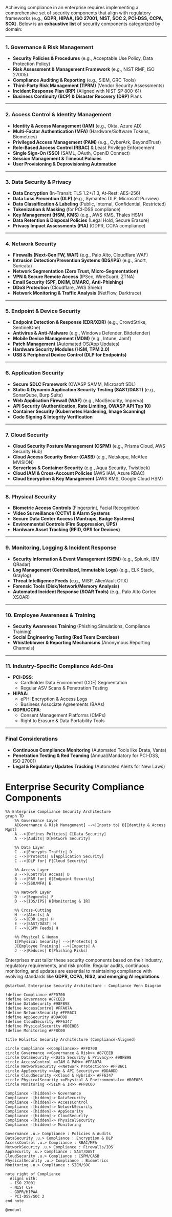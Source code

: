 

Achieving compliance in an enterprise requires implementing a comprehensive set of security components that align with regulatory frameworks (e.g., **GDPR, HIPAA, ISO 27001, NIST, SOC 2, PCI-DSS, CCPA, SOX**). Below is an **exhaustive list** of security components categorized by domain:

---

### **1. Governance & Risk Management**
- **Security Policies & Procedures** (e.g., Acceptable Use Policy, Data Protection Policy)
- **Risk Assessment & Management Framework** (e.g., NIST RMF, ISO 27005)
- **Compliance Auditing & Reporting** (e.g., SIEM, GRC Tools)
- **Third-Party Risk Management (TPRM)** (Vendor Security Assessments)
- **Incident Response Plan (IRP)** (Aligned with NIST SP 800-61)
- **Business Continuity (BCP) & Disaster Recovery (DRP)** Plans

---

### **2. Access Control & Identity Management**
- **Identity & Access Management (IAM)** (e.g., Okta, Azure AD)
- **Multi-Factor Authentication (MFA)** (Hardware/Software Tokens, Biometrics)
- **Privileged Access Management (PAM)** (e.g., CyberArk, BeyondTrust)
- **Role-Based Access Control (RBAC)** & Least Privilege Enforcement
- **Single Sign-On (SSO)** (SAML, OAuth, OpenID Connect)
- **Session Management & Timeout Policies**
- **User Provisioning & Deprovisioning Automation**

---

### **3. Data Security & Privacy**
- **Data Encryption** (In-Transit: TLS 1.2+/1.3, At-Rest: AES-256)
- **Data Loss Prevention (DLP)** (e.g., Symantec DLP, Microsoft Purview)
- **Data Classification & Labeling** (Public, Internal, Confidential, Restricted)
- **Tokenization & Masking** (for PCI-DSS compliance)
- **Key Management (HSM, KMS)** (e.g., AWS KMS, Thales HSM)
- **Data Retention & Disposal Policies** (Legal Hold, Secure Erasure)
- **Privacy Impact Assessments (PIA)** (GDPR, CCPA compliance)

---

### **4. Network Security**
- **Firewalls (Next-Gen FW, WAF)** (e.g., Palo Alto, Cloudflare WAF)
- **Intrusion Detection/Prevention Systems (IDS/IPS)** (e.g., Snort, Suricata)
- **Network Segmentation (Zero Trust, Micro-Segmentation)**
- **VPN & Secure Remote Access** (IPSec, WireGuard, ZTNA)
- **Email Security (SPF, DKIM, DMARC, Anti-Phishing)**
- **DDoS Protection** (Cloudflare, AWS Shield)
- **Network Monitoring & Traffic Analysis** (NetFlow, Darktrace)

---

### **5. Endpoint & Device Security**
- **Endpoint Detection & Response (EDR/XDR)** (e.g., CrowdStrike, SentinelOne)
- **Antivirus & Anti-Malware** (e.g., Windows Defender, Bitdefender)
- **Mobile Device Management (MDM)** (e.g., Intune, Jamf)
- **Patch Management** (Automated OS/App Updates)
- **Hardware Security Modules (HSM, TPM 2.0)**
- **USB & Peripheral Device Control (DLP for Endpoints)**

---

### **6. Application Security**
- **Secure SDLC Framework** (OWASP SAMM, Microsoft SDL)
- **Static & Dynamic Application Security Testing (SAST/DAST)** (e.g., SonarQube, Burp Suite)
- **Web Application Firewall (WAF)** (e.g., ModSecurity, Imperva)
- **API Security (Authentication, Rate Limiting, OWASP API Top 10)**
- **Container Security (Kubernetes Hardening, Image Scanning)**
- **Code Signing & Integrity Verification**

---

### **7. Cloud Security**
- **Cloud Security Posture Management (CSPM)** (e.g., Prisma Cloud, AWS Security Hub)
- **Cloud Access Security Broker (CASB)** (e.g., Netskope, McAfee MVISION)
- **Serverless & Container Security** (e.g., Aqua Security, Twistlock)
- **Cloud IAM & Cross-Account Policies** (AWS IAM, Azure RBAC)
- **Cloud Encryption & Key Management** (AWS KMS, Google Cloud HSM)

---

### **8. Physical Security**
- **Biometric Access Controls** (Fingerprint, Facial Recognition)
- **Video Surveillance (CCTV) & Alarm Systems**
- **Secure Data Center Access (Mantraps, Badge Systems)**
- **Environmental Controls (Fire Suppression, UPS)**
- **Hardware Asset Tracking (RFID, GPS for Devices)**

---

### **9. Monitoring, Logging & Incident Response**
- **Security Information & Event Management (SIEM)** (e.g., Splunk, IBM QRadar)
- **Log Management (Centralized, Immutable Logs)** (e.g., ELK Stack, Graylog)
- **Threat Intelligence Feeds** (e.g., MISP, AlienVault OTX)
- **Forensic Tools (Disk/Network/Memory Analysis)**
- **Automated Incident Response (SOAR Tools)** (e.g., Palo Alto Cortex XSOAR)

---

### **10. Employee Awareness & Training**
- **Security Awareness Training** (Phishing Simulations, Compliance Training)
- **Social Engineering Testing (Red Team Exercises)**
- **Whistleblower & Reporting Mechanisms** (Anonymous Reporting Channels)

---

### **11. Industry-Specific Compliance Add-Ons**
- **PCI-DSS**:  
  - Cardholder Data Environment (CDE) Segmentation  
  - Regular ASV Scans & Penetration Testing  
- **HIPAA**:  
  - ePHI Encryption & Access Logs  
  - Business Associate Agreements (BAAs)  
- **GDPR/CCPA**:  
  - Consent Management Platforms (CMPs)  
  - Right to Erasure & Data Portability Tools  

---

### **Final Considerations**
- **Continuous Compliance Monitoring** (Automated Tools like Drata, Vanta)  
- **Penetration Testing & Red Teaming** (Annual/Mandatory for PCI-DSS, ISO 27001)  
- **Legal & Regulatory Updates Tracking** (Automated Alerts for New Laws)  




# Enterprise Security Compliance Components


```mermaid
%% Enterprise Compliance Security Architecture
graph TD
    %% Governance Layer
    A[Governance & Risk Management] -->|Inputs to| B[Identity & Access Mgmt]
    A -->|Defines Policies| C[Data Security]
    A -->|Audits| D[Network Security]

    %% Data Layer
    C -->|Encrypts Traffic| D
    C -->|Protects| E[Application Security]
    C -->|DLP for| F[Cloud Security]

    %% Access Layer
    B -->|Controls Access| D
    B -->|PAM for| G[Endpoint Security]
    B -->|SSO/MFA| E

    %% Network Layer
    D -->|Segments| F
    D -->|IDS/IPS| H[Monitoring & IR]

    %% Cross-Cutting
    H -->|Alerts| A
    G -->|EDR Logs| H
    E -->|SAST/DAST| H
    F -->|CSPM Feeds| H

    %% Physical & Human
    I[Physical Security] -->|Protects| G
    J[Employee Training] -->|Impacts| A
    J -->|Reduces| K[Phishing Risks]
```

Enterprises must tailor these security components based on their industry, regulatory requirements, and risk profile. Regular audits, continuous monitoring, and updates are essential to maintaining compliance with evolving standards like **GDPR, CCPA, NIS2, and emerging AI regulations**.

```uml
@startuml Enterprise Security Architecture - Compliance Venn Diagram

!define Compliance #FFD700
!define Governance #87CEEB
!define DataSecurity #98FB98
!define AccessControl #FFA07A
!define NetworkSecurity #FFB6C1
!define AppSecurity #DDA0DD
!define CloudSecurity #FF6347
!define PhysicalSecurity #B0E0E6
!define Monitoring #FF8C00

title Holistic Security Architecture (Compliance-Aligned)

circle Compliance <<Compliance>> #FFD700
circle Governance <<Governance & Risk>> #87CEEB
circle DataSecurity <<Data Security & Privacy>> #98FB98
circle AccessControl <<IAM & PAM>> #FFA07A
circle NetworkSecurity <<Network Protection>> #FFB6C1
circle AppSecurity <<App & API Security>> #DDA0DD
circle CloudSecurity <<Cloud & Hybrid>> #FF6347
circle PhysicalSecurity <<Physical & Environmental>> #B0E0E6
circle Monitoring <<SIEM & IR>> #FF8C00

Compliance -[hidden]-> Governance
Compliance -[hidden]-> DataSecurity
Compliance -[hidden]-> AccessControl
Compliance -[hidden]-> NetworkSecurity
Compliance -[hidden]-> AppSecurity
Compliance -[hidden]-> CloudSecurity
Compliance -[hidden]-> PhysicalSecurity
Compliance -[hidden]-> Monitoring

Governance .u.> Compliance : Policies & Audits
DataSecurity .u.> Compliance : Encryption & DLP
AccessControl .u.> Compliance : RBAC/MFA
NetworkSecurity .u.> Compliance : Firewalls/IDS
AppSecurity .u.> Compliance : SAST/DAST
CloudSecurity .u.> Compliance : CSPM/CASB
PhysicalSecurity .u.> Compliance : Biometrics
Monitoring .u.> Compliance : SIEM/SOC

note right of Compliance
  Aligns with:
  - ISO 27001
  - NIST CSF
  - GDPR/HIPAA
  - PCI-DSS/SOC 2
end note

@enduml
```

